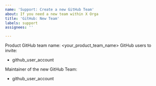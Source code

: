 ```yaml
---
name: 'Support: Create a new GitHub Team'
about: If you need a new team within X Orga
title: 'GitHub: New Team'
labels: support
assignees: ''

---
```


Product GitHub team name: <your_product_team_name>
GitHub users to invite:
- github_user_account

Maintainer of the new GitHub Team:
- github_user_account
